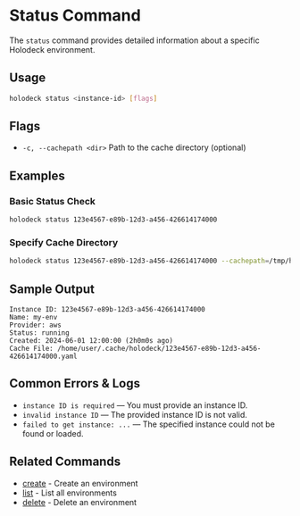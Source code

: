 # Status Command

The `status` command provides detailed information about a specific Holodeck
environment.

## Usage

```bash
holodeck status <instance-id> [flags]
```

## Flags

- `-c, --cachepath <dir>`  Path to the cache directory (optional)

## Examples

### Basic Status Check

```bash
holodeck status 123e4567-e89b-12d3-a456-426614174000
```

### Specify Cache Directory

```bash
holodeck status 123e4567-e89b-12d3-a456-426614174000 --cachepath=/tmp/holodeck-cache
```

## Sample Output

```text
Instance ID: 123e4567-e89b-12d3-a456-426614174000
Name: my-env
Provider: aws
Status: running
Created: 2024-06-01 12:00:00 (2h0m0s ago)
Cache File: /home/user/.cache/holodeck/123e4567-e89b-12d3-a456-426614174000.yaml
```

## Common Errors & Logs

- `instance ID is required` — You must provide an instance ID.
- `invalid instance ID` — The provided instance ID is not valid.
- `failed to get instance: ...` — The specified instance could not be found or
    loaded.

## Related Commands

- [create](create.md) - Create an environment
- [list](list.md) - List all environments
- [delete](delete.md) - Delete an environment
